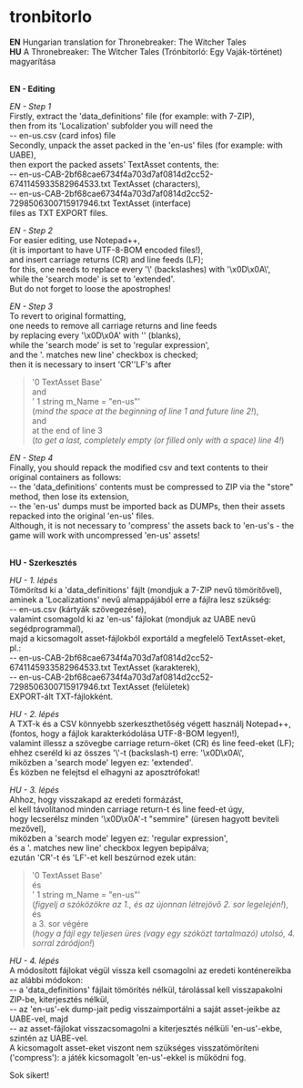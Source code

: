 # tronbitorlo
<strong>EN</strong> Hungarian translation for Thronebreaker: The Witcher Tales</br>
<strong>HU</strong> A Thronebreaker: The Witcher Tales (Trónbitorló: Egy Vaják-történet) magyarítása</br></br>

<strong>EN - Editing</strong></br>

<i>EN - Step 1</i></br>
Firstly, extract the 'data_definitions' file (for example: with 7-ZIP),</br>
then from its 'Localization' subfolder you will need the</br>
-- en-us.csv (card infos) file</br>
Secondly, unpack the asset packed in the 'en-us' files (for example: with UABE),</br>
then export the packed assets' TextAsset contents, the:</br>
-- en-us-CAB-2bf68cae6734f4a703d7af0814d2cc52-6741145933582964533.txt TextAsset (characters),</br>
-- en-us-CAB-2bf68cae6734f4a703d7af0814d2cc52-7298506300715917946.txt TextAsset (interface)</br>
files as TXT EXPORT files.</br>

<i>EN - Step 2</i></br>
For easier editing, use Notepad++,</br>
(it is important to have UTF-8-BOM encoded files!),</br>
and insert carriage returns (CR) and line feeds (LF);</br>
for this, one needs to replace every '\\' (backslashes) with '\x0D\x0A\\',</br>
while the 'search mode' is set to 'extended'.</br>
But do not forget to loose the apostrophes!</br>

<i>EN - Step 3</i></br>
To revert to original formatting,</br>
one needs to remove all carriage returns and line feeds</br>
by replacing every '\x0D\x0A' with '' (blanks),</br>
while the 'search mode' is set to 'regular expression',</br>
and the '. matches new line' checkbox is checked;</br>
then it is necessary to insert 'CR''LF's after</br>
> '0 TextAsset Base'</br>
and</br>
> ' 1 string m_Name = "en-us"'</br>
(<i>mind the space at the beginning of line 1 and future line 2!</i>),</br>
and</br>
> at the end of line 3</br>
(<i>to get a last, completely empty (or filled only with a space) line 4!</i>)

<i>EN - Step 4</i></br>
Finally, you should repack the modified csv and text contents to their original containers as follows:</br>
-- the 'data_definitions' contents must be compressed to ZIP via the "store" method, then lose its extension,</br>
-- the 'en-us' dumps must be imported back as DUMPs, then their assets repacked into the original 'en-us' files.</br>
Although, it is not necessary to 'compress' the assets back to 'en-us's - the game will work with uncompressed 'en-us' assets!</br>


</br><strong>HU - Szerkesztés</strong></br>

<i>HU - 1. lépés</i></br>
Tömörítsd ki a 'data_definitions' fájlt (mondjuk a 7-ZIP nevű tömörítővel),</br>
aminek a 'Localizations' nevű almappájából erre a fájlra lesz szükség:</br>
-- en-us.csv (kártyák szövegezése),</br>
valamint csomagold ki az 'en-us' fájlokat (mondjuk az UABE nevű segédprogrammal),</br>
majd a kicsomagolt asset-fájlokból exportáld a megfelelő TextAsset-eket, pl.:</br>
-- en-us-CAB-2bf68cae6734f4a703d7af0814d2cc52-6741145933582964533.txt TextAsset (karakterek),</br>
-- en-us-CAB-2bf68cae6734f4a703d7af0814d2cc52-7298506300715917946.txt TextAsset (felületek)</br>
EXPORT-ált TXT-fájlokként.</br>

<i>HU - 2. lépés</i></br>
A TXT-k és a CSV könnyebb szerkeszthetőség végett használj Notepad++,</br>
(fontos, hogy a fájlok karakterkódolása UTF-8-BOM legyen!),</br>
valamint illessz a szövegbe carriage return-öket (CR) és line feed-eket (LF);</br>
ehhez cseréld ki az összes '\\'-t (backslash-t) erre: '\x0D\x0A\\',</br>
miközben a 'search mode' legyen ez: 'extended'.</br>
És közben ne felejtsd el elhagyni az aposztrófokat!</br>

<i>HU - 3. lépés</i></br>
Ahhoz, hogy visszakapd az eredeti formázást,</br>
el kell távolítanod minden carriage return-t és line feed-et úgy,</br>
hogy lecserélsz minden '\x0D\x0A'-t "semmire" (üresen hagyott beviteli mezővel),</br>
miközben a 'search mode' legyen ez: 'regular expression',</br>
és a '. matches new line' checkbox legyen bepipálva;</br>
ezután 'CR'-t és 'LF'-et kell beszúrnod ezek után:</br>
> '0 TextAsset Base'</br>
és</br>
> ' 1 string m_Name = "en-us"'</br>
(<i>figyelj a szóközökre az 1., és az újonnan létrejövő 2. sor legelején!</i>),</br>
és</br>
> a 3. sor végére</br>
(<i>hogy a fájl egy teljesen üres (vagy egy szóközt tartalmazó) utolsó, 4. sorral záródjon!</i>)

<i>HU - 4. lépés</i></br>
A módosított fájlokat végül vissza kell csomagolni az eredeti konténereikba az alábbi módokon:</br>
-- a 'data_definitions' fájlait tömörítés nélkül, tárolással kell visszapakolni ZIP-be, kiterjesztés nélkül,</br>
-- az 'en-us'-ek dump-jait pedig visszaimportálni a saját asset-jeikbe az UABE-vel, majd</br>
-- az asset-fájlokat visszacsomagolni a kiterjesztés nélküli 'en-us'-ekbe, szintén az UABE-vel.</br>
A kicsomagolt asset-eket viszont nem szükséges visszatömöríteni ('compress'): a játék kicsomagolt 'en-us'-ekkel is működni fog.</br>

Sok sikert!</br>
